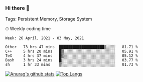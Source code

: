 ### Hi there 👋

Tags: Persistent Memory, Storage System

<!--

[![Anurag's github stats](https://github-readme-stats.vercel.app/api?username=wwyf)](https://github.com/anuraghazra/github-readme-stats)

[![Anurag's github stats](https://github-readme-stats.vercel.app/api?username=wwyf&count_private=true)](https://github.com/anuraghazra/github-readme-stats)


[![Top Langs](https://github-readme-stats.vercel.app/api/top-langs/?username=wwyf&count_private=true&&hide=jupyter%20notebook,html)](https://github.com/anuraghazra/github-readme-stats)



-->


⏱ Weekly coding time

<!--START_SECTION:waka-->
```text
Week: 26 April, 2021 - 03 May, 2021

Other   73 hrs 47 mins  ████████████████████▒░░░░   81.71 % 
C++     5 hrs 20 mins   █▒░░░░░░░░░░░░░░░░░░░░░░░   05.91 % 
TeX     4 hrs 37 mins   █▒░░░░░░░░░░░░░░░░░░░░░░░   05.12 % 
Bash    3 hrs 24 mins   █░░░░░░░░░░░░░░░░░░░░░░░░   03.77 % 
sh      1 hr 33 mins    ▒░░░░░░░░░░░░░░░░░░░░░░░░   01.73 % 
```
<!--END_SECTION:waka-->



[![Anurag's github stats](https://github-readme-stats.vercel.app/api?username=wwyf&count_private=true&show_icons=true&hide_border=true)](https://github.com/anuraghazra/github-readme-stats) [![Top Langs](https://github-readme-stats.vercel.app/api/top-langs/?username=wwyf&count_private=true&hide=jupyter%20notebook,html,OpenEdge%20ABL&langs_count=10&layout=compact&hide_border=true)](https://github.com/anuraghazra/github-readme-stats)

<!--

[![willianrod's wakatime stats](https://github-readme-stats.vercel.app/api/wakatime?username=wwyf)](https://github.com/anuraghazra/github-readme-stats)


-->
